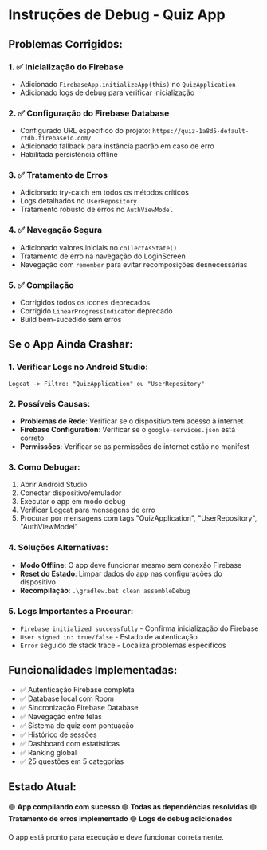 # Instruções de Debug - Quiz App

## Problemas Corrigidos:

### 1. ✅ Inicialização do Firebase
- Adicionado `FirebaseApp.initializeApp(this)` no `QuizApplication`
- Adicionado logs de debug para verificar inicialização

### 2. ✅ Configuração do Firebase Database
- Configurado URL específico do projeto: `https://quiz-1a8d5-default-rtdb.firebaseio.com/`
- Adicionado fallback para instância padrão em caso de erro
- Habilitada persistência offline

### 3. ✅ Tratamento de Erros
- Adicionado try-catch em todos os métodos críticos
- Logs detalhados no `UserRepository`
- Tratamento robusto de erros no `AuthViewModel`

### 4. ✅ Navegação Segura
- Adicionado valores iniciais no `collectAsState()`
- Tratamento de erro na navegação do LoginScreen
- Navegação com `remember` para evitar recomposições desnecessárias

### 5. ✅ Compilação
- Corrigidos todos os ícones deprecados
- Corrigido `LinearProgressIndicator` deprecado
- Build bem-sucedido sem erros

## Se o App Ainda Crashar:

### 1. **Verificar Logs no Android Studio:**
```
Logcat -> Filtro: "QuizApplication" ou "UserRepository"
```

### 2. **Possíveis Causas:**
- **Problemas de Rede**: Verificar se o dispositivo tem acesso à internet
- **Firebase Configuration**: Verificar se o `google-services.json` está correto
- **Permissões**: Verificar se as permissões de internet estão no manifest

### 3. **Como Debugar:**
1. Abrir Android Studio
2. Conectar dispositivo/emulador
3. Executar o app em modo debug
4. Verificar Logcat para mensagens de erro
5. Procurar por mensagens com tags "QuizApplication", "UserRepository", "AuthViewModel"

### 4. **Soluções Alternativas:**
- **Modo Offline**: O app deve funcionar mesmo sem conexão Firebase
- **Reset do Estado**: Limpar dados do app nas configurações do dispositivo
- **Recompilação**: `.\gradlew.bat clean assembleDebug`

### 5. **Logs Importantes a Procurar:**
- `Firebase initialized successfully` - Confirma inicialização do Firebase
- `User signed in: true/false` - Estado de autenticação
- `Error` seguido de stack trace - Localiza problemas específicos

## Funcionalidades Implementadas:
- ✅ Autenticação Firebase completa
- ✅ Database local com Room
- ✅ Sincronização Firebase Database
- ✅ Navegação entre telas
- ✅ Sistema de quiz com pontuação
- ✅ Histórico de sessões
- ✅ Dashboard com estatísticas
- ✅ Ranking global
- ✅ 25 questões em 5 categorias

## Estado Atual:
🟢 **App compilando com sucesso**
🟢 **Todas as dependências resolvidas**
🟢 **Tratamento de erros implementado**
🟢 **Logs de debug adicionados**

O app está pronto para execução e deve funcionar corretamente.
